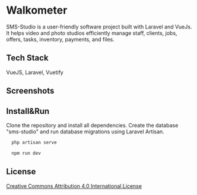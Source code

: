 # Walkometer


SMS-Studio is a user-friendly software project built with Laravel and VueJs. It helps video and photo studios efficiently manage staff, clients, jobs, offers, tasks, inventory, payments, and files. 


## Tech Stack

VueJS, Laravel, Vuetify

## Screenshots
<p>

</p>


## Install&Run

Clone the repository and install all dependencies. Create the database "sms-studio" and run database migrations using Laravel Artisan. 

```bash
  php artisan serve
```

```bash
  npm run dev
```

## License

[Creative Commons Attribution 4.0 International License](http://creativecommons.org/licenses/by/4.0/) 